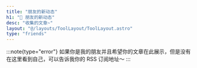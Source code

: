 ```yaml
---
title: "朋友的新动态"
h1: "🎴 朋友的新动态"
desc: "收集的文章~"
layout: "@/layouts/ToolLayout/ToolLayout.astro"
type: "friends"
---
```


:::note{type="error"}
如果你是我的朋友并且希望你的文章在此展示，但是没有在这里看到自己，可以告诉我你的 RSS 订阅地址～
:::